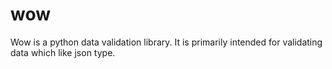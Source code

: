 # wow
Wow is a python data validation library. It is primarily intended for validating data which like json type.
